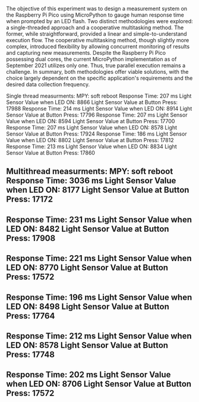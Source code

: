 The objective of this experiment was to design a measurement system on the Raspberry Pi Pico using MicroPython to gauge human response time when prompted by an LED flash. Two distinct methodologies were explored: a single-threaded approach and a cooperative multitasking method. The former, while straightforward, provided a linear and simple-to-understand execution flow. The cooperative multitasking method, though slightly more complex, introduced flexibility by allowing concurrent monitoring of results and capturing new measurements. Despite the Raspberry Pi Pico possessing dual cores, the current MicroPython implementation as of September 2021 utilizes only one. Thus, true parallel execution remains a challenge. In summary, both methodologies offer viable solutions, with the choice largely dependent on the specific application's requirements and the desired data collection frequency.

Single thread measurments: 
MPY: soft reboot
Response Time: 207 ms
Light Sensor Value when LED ON: 8866
Light Sensor Value at Button Press: 17988
Response Time: 214 ms
Light Sensor Value when LED ON: 8914
Light Sensor Value at Button Press: 17796
Response Time: 207 ms
Light Sensor Value when LED ON: 8594
Light Sensor Value at Button Press: 17700
Response Time: 207 ms
Light Sensor Value when LED ON: 8578
Light Sensor Value at Button Press: 17924
Response Time: 186 ms
Light Sensor Value when LED ON: 8802
Light Sensor Value at Button Press: 17812
Response Time: 213 ms
Light Sensor Value when LED ON: 8834
Light Sensor Value at Button Press: 17860

Multithread measurments: 
MPY: soft reboot
Response Time: 3036 ms
Light Sensor Value when LED ON: 8177
Light Sensor Value at Button Press: 17172
----------
Response Time: 231 ms
Light Sensor Value when LED ON: 8482
Light Sensor Value at Button Press: 17908
----------
Response Time: 221 ms
Light Sensor Value when LED ON: 8770
Light Sensor Value at Button Press: 17572
----------
Response Time: 196 ms
Light Sensor Value when LED ON: 8498
Light Sensor Value at Button Press: 17764
----------
Response Time: 212 ms
Light Sensor Value when LED ON: 8578
Light Sensor Value at Button Press: 17748
----------
Response Time: 202 ms
Light Sensor Value when LED ON: 8706
Light Sensor Value at Button Press: 17572
----------